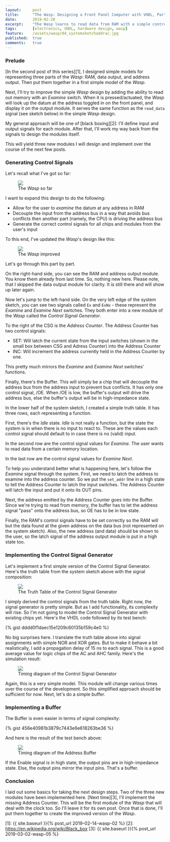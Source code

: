 ```yaml
---
layout:     post
title:      "The Wasp: Designing a Front Panel Computer with VHDL, Part 4"
date:       2019-02-28
excerpt:    "The Wasp learns to read data from RAM with a simple control signal generator"
tags:       [electronics, VHDL, hardware design, wasp]
feature:    /assets/wasp/04_systemsketchaddrac.jpg
published:  true
comments:   true
---
```

### Prelude
[In the second post of this series][1], I designed simple models for representing three parts of the *Wasp*: RAM, data output, and address output. Then put them together in a first simple model of the *Wasp*.

Next, I'll try to improve the simple *Wasp* design by adding the ability to read out memory with an *Examine* switch. When it is pressed/actuated, the *Wasp* will look up the datum at the address toggled in on the front panel, and display it on the output module. It serves the same function as the `read_data` signal (see sketch below) in the simple *Wasp* design.

My general approach will be one of [black boxing][2]: I'll define input and output signals for each module. After that, I'll work my way back from the signals to design the modules itself.

This will yield three new modules I will design and implement over the course of the next few posts.

### Generating Control Signals
Let's recall what I've got so far:

<figure>
    <a href="{{ "/assets/wasp/02_systemsketch.jpg" | uri_escape | absolute_url }}">
        <img src="{{ "/assets/wasp/02_systemsketch.jpg" | uri_escape | absolute_url }}">
    </a>
    <figcaption>The <i>Wasp</i> so far</figcaption>
</figure>

I want to expand this design to do the following:

* Allow for the user to *examine* the datum at any address in RAM
* Decouple the input from the address bus in a way that avoids bus conflicts then another part (namely, the CPU) is driving the address bus
* Generate the correct control signals for all chips and modules from the user's input

To this end, I've updated the *Wasp*'s design like this:

<figure>
    <a href="{{ "/assets/wasp/04_systemsketchaddrac.jpg" | uri_escape | absolute_url }}">
        <img src="{{ "/assets/wasp/04_systemsketchaddrac.jpg" | uri_escape | absolute_url }}">
    </a>
    <figcaption>The <i>Wasp</i> improved</figcaption>
</figure>

Let's go through this part by part.

On the right-hand side, you can see the RAM and address output module. You know them already from last time. So, nothing new here. Please note, that I skipped the data output module for clarity. It is still there and will show up later again.

Now let's jump to the left-hand side. On the very left edge of the system sketch, you can see two signals called `Ex` and `ExNx` - these represent the *Examine* and *Examine Next* switches. They both enter into a new module of the *Wasp* called the *Control Signal Generator*.

To the right of the CSG is the *Address Counter*. The Address Counter has two control signals:

* SET: Will latch the current state from the input switches (shown in the small box between CSG and Adress Counter) into the Address Counter
* INC: Will increment the address currently held in the Address Counter by one.

This pretty much mirrors the *Examine* and *Examine Next* switches' functions.

Finally, there's the Buffer. This will simply be a chip that will decouple the address bus from the address input to prevent bus conflicts. It has only one control signal, /OE. When /OE is low, the buffer's output will drive the address bus, else the buffer's output will be in high-impedance state.

In the lower half of the system sketch, I created a simple truth table. It has three rows, each representing a function.

First, there's the *Idle* state. *Idle* is not really a function, but the state the system is in when there is no input to react to. These are the values each control signal should default to in case there is no (valid) input.

In the second row are the control signal values for *Examine*. The user wants to read data from a certain memory location.

In the last row are the control signal values for *Examine Next*.

To help you understand better what is happening here, let's follow the *Examine* signal through the system. First, we need to latch the address to examine into the address counter. So we put the `set_addr` line in a high state to tell the Address Counter to latch the input switches. The Address Counter will latch the input and put it onto its OUT pins.

Next, the address emitted by the Address Counter goes into the Buffer. Since we're trying to read from memory, the buffer has to let the address signal "pass" onto the address bus, so OE has to be in low state.

Finally, the RAM's control signals have to be set correctly so the RAM will but the data found at the given address on the data bus (not represented on the system sketch). Also, the new address (and data) should be shown to the user, so the latch signal of the address output module is put in a high state too.

### Implementing the Control Signal Generator
Let's implement a first simple version of the Control Signal Generator. Here's the truth table from the system sketch above with the signal composition:

<figure>
    <a href="{{ "/assets/wasp/04_truthtable.jpg" | uri_escape | absolute_url }}">
        <img src="{{ "/assets/wasp/04_truthtable.jpg" | uri_escape | absolute_url }}">
    </a>
    <figcaption>The Truth Table of the Control Signal Generator</figcaption>
</figure>

I simply derived the control signals from the truth table. Right now, the signal generator is pretty simple. But as I add functionality, its complexity will rise. So I'm not going to model the Control Signal Generator with existing chips yet. Here's the VHDL code followed by its test bench:

{% gist dddd0f1daec15e1209c60135b159c4e0 %}

No big surprises here. I translate the truth table above into signal assignments with simple NOR and XOR gates. But to make it behave a bit realistically, I add a propagation delay of 15 ns to each signal. This is a good average value for logic chips of the AC and AHC family. Here's the simulation result:

<figure>
    <a href="{{ "/assets/wasp/04_csg_timing.png" | uri_escape | absolute_url }}">
        <img src="{{ "/assets/wasp/04_csg_timing.png" | uri_escape | absolute_url }}">
    </a>
    <figcaption>Timing diagram of the Control Signal Generator</figcaption>
</figure>

Again, this is a very simple model. This module will change various times over the course of the development. So this simplified approach should be sufficient for now. Next, let's do a simple buffer.

### Implementing a Buffer
The Buffer is even easier in terms of signal complexity:

{% gist 456e40981b3879c7443e6e618263be36 %}

And here is the result of the test bench above:

<figure>
    <a href="{{ "/assets/wasp/04_addrbuffertiming.png" | uri_escape | absolute_url }}">
        <img src="{{ "/assets/wasp/04_addrbuffertiming.png" | uri_escape | absolute_url }}">
    </a>
    <figcaption>Timing diagram of the Address Buffer</figcaption>
</figure>

If the Enable signal is in high state, the output pins are in high-impedance state. Else, the output pins mirror the input pins. That's a buffer.

### Conclusion
I laid out some basics for taking the next design steps. Two of the three new modules have been implemented here. [Next time][3], I'll implement the missing Address Counter. This will be the first module of the *Wasp* that will deal with the clock too. So I'll leave it for its own post. Once that is done, I'll put them together to create the improved version of the *Wasp*.


[1]: {{ site.baseurl }}{% post_url 2019-02-14-wasp-02 %}
[2]: https://en.wikipedia.org/wiki/Black_box
[3]: {{ site.baseurl }}{% post_url 2019-03-02-wasp-05 %}
